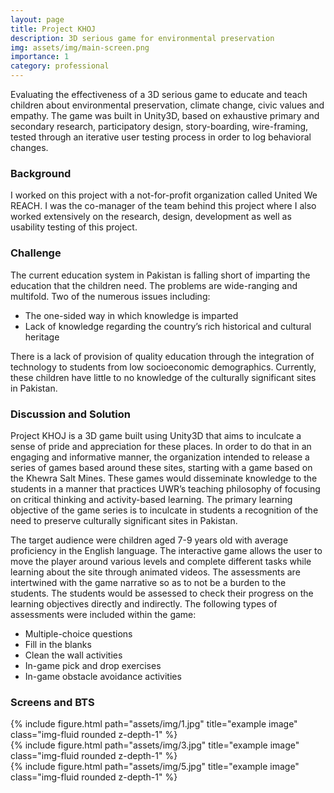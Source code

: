 ```yaml
---
layout: page
title: Project KHOJ
description: 3D serious game for environmental preservation
img: assets/img/main-screen.png
importance: 1
category: professional
---
```


Evaluating the effectiveness of a 3D serious game to educate and teach children about environmental preservation, climate change, civic values and empathy. The game was built in Unity3D, based on exhaustive primary and secondary research, participatory design, story-boarding, wire-framing, tested through an iterative user testing process in order to log behavioral changes.

### Background
I worked on this project with a not-for-profit organization called United We REACH. I was the co-manager of the team behind this project where I also worked extensively on the research, design, development as well as usability testing of this project.

### Challenge
The current education system in Pakistan is falling short of imparting the education that the children need. The problems are wide-ranging and multifold. Two of the numerous issues including:

* The one-sided way in which knowledge is imparted
* Lack of knowledge regarding the country’s rich historical and cultural heritage

There is a lack of provision of quality education through the integration of technology to students from low socioeconomic demographics. Currently, these children have little to no knowledge of the culturally significant sites in Pakistan.

### Discussion and Solution
Project KHOJ is a 3D game built using Unity3D that aims to inculcate a sense of pride and appreciation for these places. In order to do that in an engaging and informative manner, the organization intended to release a series of games based around these sites, starting with a game based on the Khewra Salt Mines. These games would disseminate knowledge to the students in a manner that practices UWR’s teaching philosophy of focusing on critical thinking and activity-based learning. The primary learning objective of the game series is to inculcate in students a recognition of the need to preserve culturally significant sites in Pakistan.

The target audience were children aged 7-9 years old with average proficiency in the English language. The interactive game allows the user to move the player around various levels and complete different tasks while learning about the site through animated videos. The assessments are intertwined with the game narrative so as to not be a burden to the students. The students would be assessed to check their progress on the learning objectives directly and indirectly. The following types of assessments were included within the game:

* Multiple-choice questions
* Fill in the blanks
* Clean the wall activities
* In-game pick and drop exercises
* In-game obstacle avoidance activities

### Screens and BTS

<div class="row">
    <div class="col-sm mt-3 mt-md-0">
        {% include figure.html path="assets/img/1.jpg" title="example image" class="img-fluid rounded z-depth-1" %}
    </div>
    <div class="col-sm mt-3 mt-md-0">
        {% include figure.html path="assets/img/3.jpg" title="example image" class="img-fluid rounded z-depth-1" %}
    </div>
    <div class="col-sm mt-3 mt-md-0">
        {% include figure.html path="assets/img/5.jpg" title="example image" class="img-fluid rounded z-depth-1" %}
    </div>
</div>
